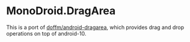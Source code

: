 # MonoDroid.DragArea

This is a port of [doffm/android-dragarea](https://github.com/doffm/android-dragarea), which provides drag and drop
operations on top of android-10.